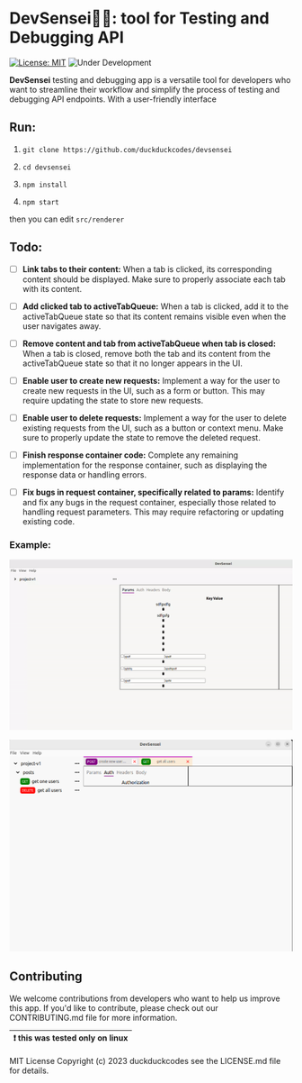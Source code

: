 # DevSensei🥷🏻: tool for Testing and Debugging API

[![License: MIT](https://img.shields.io/badge/License-MIT-green.svg)](https://opensource.org/licenses/MIT) ![Under Development](https://img.shields.io/badge/status-under%20development-yellow)


**DevSensei** testing and debugging app is a versatile tool for developers who want to streamline their workflow and simplify the process of testing and debugging API endpoints. With a user-friendly interface

## Run:

1.  `git clone https://github.com/duckduckcodes/devsensei`

2.  `cd devsensei`

3.  `npm install`

4.  `npm start`

then you can edit `src/renderer`

## Todo:

 -  [ ] **Link tabs to their content:** When a tab is clicked, its corresponding content should be displayed. Make sure to properly associate each tab with its content.

 -  [ ] **Add clicked tab to activeTabQueue:** When a tab is clicked, add it to the activeTabQueue state so that its content remains visible even when the user navigates away.

 -  [ ] **Remove content and tab from activeTabQueue when tab is closed:** When a tab is closed, remove both the tab and its content from the activeTabQueue state so that it no longer appears in the UI.

 -  [ ] **Enable user to create new requests:** Implement a way for the user to create new requests in the UI, such as a form or button. This may require updating the state to store new requests.

 -  [ ] **Enable user to delete requests:** Implement a way for the user to delete existing requests from the UI, such as a button or context menu. Make sure to properly update the state to remove the deleted request.

 -  [ ] **Finish response container code:** Complete any remaining implementation for the response container, such as displaying the response data or handling errors.

 -  [ ] **Fix bugs in request container, specifically related to params:** Identify and fix any bugs in the request container, especially those related to handling request parameters. This may require refactoring or updating existing code.
### Example:

![example](examples/video.gif)

![video](examples/example.png)


## Contributing

We welcome contributions from developers who want to help us improve this app. If you'd like to contribute, please check out our CONTRIBUTING.md file for more information.

| :exclamation: this was tested only on linux |
| ------------------------------------------- |

MIT License
Copyright (c) 2023 duckduckcodes see the LICENSE.md file for details.
